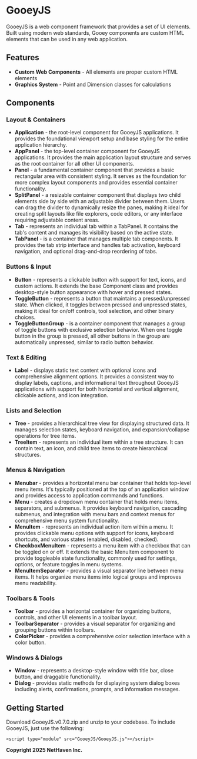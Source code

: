# GooeyJS
GooeyJS is a web component framework that provides a set of UI elements. Built using modern web standards, Gooey components are custom HTML elements that can be used in any web application.

## Features

- **Custom Web Components** - All elements are proper custom HTML elements
- **Graphics System** - Point and Dimension classes for calculations

## Components

### Layout & Containers

- **Application** - the root-level component for GooeyJS applications. It provides the foundational viewport setup and base styling for the entire application hierarchy.
- **AppPanel** - the top-level container component for GooeyJS applications. It provides the main application layout structure and serves as the root container for all other UI components.
- **Panel** - a fundamental container component that provides a basic rectangular area with consistent styling. It serves as the foundation for more complex layout components and provides essential container functionality.
- **SplitPanel** - a resizable container component that displays two child elements side by side with an adjustable divider between them. Users can drag the divider to dynamically resize the panes, making it ideal for creating split layouts like file explorers, code editors, or any interface requiring adjustable content areas.
- **Tab** - represents an individual tab within a TabPanel. It contains the tab's content and manages its visibility based on the active state.
- **TabPanel** - is a container that manages multiple tab components. It provides the tab strip interface and handles tab activation, keyboard navigation, and optional drag-and-drop reordering of tabs.

### Buttons & Input

- **Button** - represents a clickable button with support for text, icons, and custom actions. It extends the base Component class and provides desktop-style button appearance with hover and pressed states.
- **ToggleButton** - represents a button that maintains a pressed/unpressed state. When clicked, it toggles between pressed and unpressed states, making it ideal for on/off controls, tool selection, and other binary choices.
- **ToggleButtonGroup** - is a container component that manages a group of toggle buttons with exclusive selection behavior. When one toggle button in the group is pressed, all other buttons in the group are automatically unpressed, similar to radio button behavior.

### Text & Editing
- **Label** - displays static text content with optional icons and comprehensive alignment options. It provides a consistent way to display labels, captions, and informational text throughout GooeyJS applications with support for both horizontal and vertical alignment, clickable actions, and icon integration.

### Lists and Selection
- **Tree** - provides a hierarchical tree view for displaying structured data. It manages selection states, keyboard navigation, and expansion/collapse operations for tree items.
- **TreeItem** - represents an individual item within a tree structure. It can contain text, an icon, and child tree items to create hierarchical structures.

### Menus & Navigation

- **Menubar** - provides a horizontal menu bar container that holds top-level menu items. It's typically positioned at the top of an application window and provides access to application commands and functions.
- **Menu** - creates a dropdown menu container that holds menu items, separators, and submenus. It provides keyboard navigation, cascading submenus, and integration with menu bars and context menus for comprehensive menu system functionality.
- **MenuItem** - represents an individual action item within a menu. It provides clickable menu options with support for icons, keyboard shortcuts, and various states (enabled, disabled, checked).
- **CheckboxMenuItem** - represents a menu item with a checkbox that can be toggled on or off. It extends the basic MenuItem component to provide toggleable state functionality, commonly used for settings, options, or feature toggles in menu systems.
- **MenuItemSeparator** - provides a visual separator line between menu items. It helps organize menu items into logical groups and improves menu readability.

### Toolbars & Tools

- **Toolbar** - provides a horizontal container for organizing buttons, controls, and other UI elements in a toolbar layout.
- **ToolbarSeparator** - provides a visual separator for organizing and grouping buttons within toolbars.
- **ColorPicker** - provides a comprehensive color selection interface with a color button.

### Windows & Dialogs
- **Window** - represents a desktop-style window with title bar, close button, and draggable functionality.
- **Dialog** - provides static methods for displaying system dialog boxes including alerts, confirmations, prompts, and information messages.

## Getting Started

Download GooeyJS.v0.7.0.zip and unzip to your codebase. To include GooeyJS, just use the following:

    <script type="module" src="GooeyJS/GooeyJS.js"></script>


**Copyright 2025 NetHaven Inc.**
